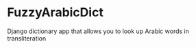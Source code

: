 FuzzyArabicDict
===============

Django dictionary app that allows you to look up Arabic words in transliteration
